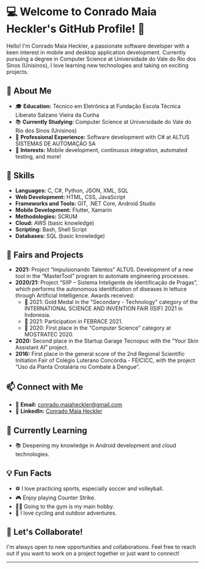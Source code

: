 # 💻 Welcome to Conrado Maia Heckler's GitHub Profile! 🌟

Hello! I'm Conrado Maia Heckler, a passionate software developer with a keen interest in mobile and desktop application development. Currently pursuing a degree in Computer Science at Universidade do Vale do Rio dos Sinos (Unisinos), I love learning new technologies and taking on exciting projects.

## 🚀 About Me

- 🎓 **Education:** Técnico em Eletrônica at Fundação Escola Técnica Liberato Salzano Vieira da Cunha
- 📚 **Currently Studying:** Computer Science at Universidade do Vale do Rio dos Sinos (Unisinos)
- 💼 **Professional Experience:** Software development with C# at ALTUS SISTEMAS DE AUTOMAÇÃO SA
- 📱 **Interests:** Mobile development, continuous integration, automated testing, and more!

## 🔧 Skills

- **Languages:** C, C#, Python, JSON, XML, SQL
- **Web Development:** HTML, CSS, JavaScript
- **Frameworks and Tools:** GIT, .NET Core, Android Studio
- **Mobile Development:** Flutter, Xamarin
- **Methodologies:** SCRUM
- **Cloud:** AWS (basic knowledge)
- **Scripting:** Bash, Shell Script
- **Databases:** SQL (basic knowledge)

## 📅 Fairs and Projects

- **2021:** Project “Impulsionando Talentos” ALTUS. Development of a new tool in the “MasterTool” program to automate engineering processes.
- **2020/21:** Project “SIIP – Sistema Inteligente de Identificação de Pragas”, which performs the autonomous identification of diseases in lettuce through Artificial Intelligence. Awards received:
  - 🥇 2021: Gold Medal in the "Secondary - Technology" category of the INTERNATIONAL SCIENCE AND INVENTION FAIR (ISIF) 2021 in Indonesia.
  - 📅 2021: Participation in FEBRACE 2021.
  - 🥇 2020: First place in the "Computer Science" category at MOSTRATEC 2020.
- **2020:** Second place in the Startup Garage Tecnopuc with the “Your Skin Assistant AI” project.
- **2016:** First place in the general score of the 2nd Regional Scientific Initiation Fair of Colégio Luterano Concórdia - FEICICC, with the project “Uso da Planta Crotalária no Combate à Dengue”.

## 📫 Connect with Me

- 📧 **Email:** [conrado.maiaheckler@gmail.com](mailto:conrado.maiaheckler@gmail.com)
- 💼 **LinkedIn:** [Conrado Maia Heckler](https://www.linkedin.com/in/conradomaiaheckler/)

## 🌱 Currently Learning

- 📚 Deepening my knowledge in Android development and cloud technologies.

## 💡 Fun Facts

- ⚽ I love practicing sports, especially soccer and volleyball.
- 🎮 Enjoy playing Counter Strike.
- 🏋️‍♂️ Going to the gym is my main hobby.
- 🚴 I love cycling and outdoor adventures.

## 🔗 Let's Collaborate!

I'm always open to new opportunities and collaborations. Feel free to reach out if you want to work on a project together or just want to connect!

---
